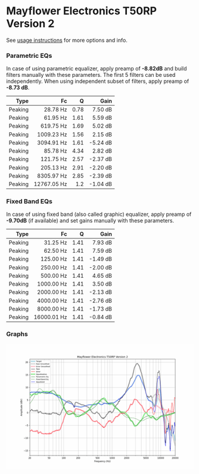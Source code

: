 # Mayflower Electronics T50RP Version 2
See [usage instructions](https://github.com/jaakkopasanen/AutoEq#usage) for more options and info.

### Parametric EQs
In case of using parametric equalizer, apply preamp of **-8.82dB** and build filters manually
with these parameters. The first 5 filters can be used independently.
When using independent subset of filters, apply preamp of **-8.73 dB**.

| Type    | Fc          |    Q | Gain     |
|--------:|------------:|-----:|---------:|
| Peaking | 28.78 Hz    | 0.78 | 7.50 dB  |
| Peaking | 61.95 Hz    | 1.61 | 5.59 dB  |
| Peaking | 619.75 Hz   | 1.69 | 5.02 dB  |
| Peaking | 1009.23 Hz  | 1.56 | 2.15 dB  |
| Peaking | 3094.91 Hz  | 1.61 | -5.24 dB |
| Peaking | 85.78 Hz    | 4.34 | 2.82 dB  |
| Peaking | 121.75 Hz   | 2.57 | -2.37 dB |
| Peaking | 205.13 Hz   | 2.91 | -2.20 dB |
| Peaking | 8305.97 Hz  | 2.85 | -2.39 dB |
| Peaking | 12767.05 Hz | 1.2  | -1.04 dB |

### Fixed Band EQs
In case of using fixed band (also called graphic) equalizer, apply preamp of **-9.70dB**
(if available) and set gains manually with these parameters.

| Type    | Fc          |    Q | Gain     |
|--------:|------------:|-----:|---------:|
| Peaking | 31.25 Hz    | 1.41 | 7.93 dB  |
| Peaking | 62.50 Hz    | 1.41 | 7.59 dB  |
| Peaking | 125.00 Hz   | 1.41 | -1.49 dB |
| Peaking | 250.00 Hz   | 1.41 | -2.00 dB |
| Peaking | 500.00 Hz   | 1.41 | 4.65 dB  |
| Peaking | 1000.00 Hz  | 1.41 | 3.50 dB  |
| Peaking | 2000.00 Hz  | 1.41 | -2.13 dB |
| Peaking | 4000.00 Hz  | 1.41 | -2.76 dB |
| Peaking | 8000.00 Hz  | 1.41 | -1.73 dB |
| Peaking | 16000.01 Hz | 1.41 | -0.84 dB |

### Graphs
![](./Mayflower%20Electronics%20T50RP%20Version%202.png)